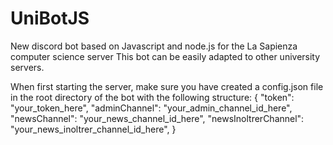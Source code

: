 # UniBotJS
New discord bot based on Javascript and node.js for the La Sapienza computer science server
This bot can be easily adapted to other university servers.

When first starting the server, make sure you have created a config.json file in the root directory of the bot with the following structure:
{
  "token": "your_token_here",
  "adminChannel": "your_admin_channel_id_here",
  "newsChannel": "your_news_channel_id_here",
  "newsInoltrerChannel": "your_news_inoltrer_channel_id_here",
}
